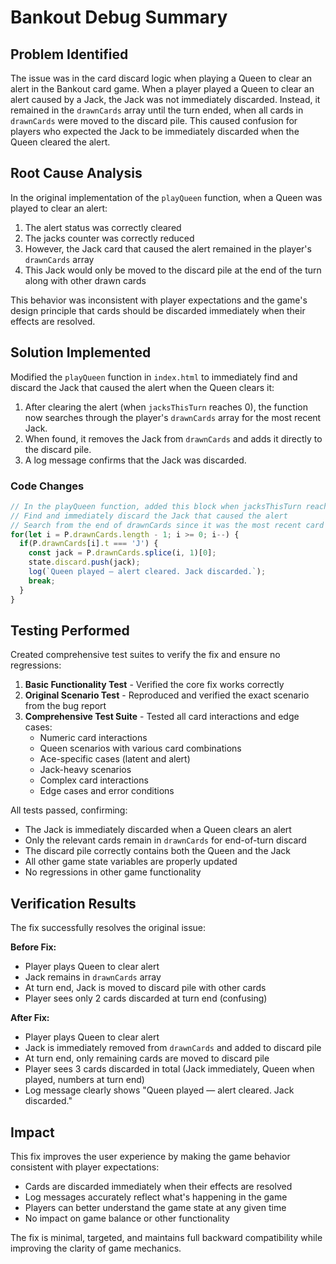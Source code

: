 # Bankout Debug Summary

## Problem Identified
The issue was in the card discard logic when playing a Queen to clear an alert in the Bankout card game. When a player played a Queen to clear an alert caused by a Jack, the Jack was not immediately discarded. Instead, it remained in the `drawnCards` array until the turn ended, when all cards in `drawnCards` were moved to the discard pile. This caused confusion for players who expected the Jack to be immediately discarded when the Queen cleared the alert.

## Root Cause Analysis
In the original implementation of the `playQueen` function, when a Queen was played to clear an alert:
1. The alert status was correctly cleared
2. The jacks counter was correctly reduced
3. However, the Jack card that caused the alert remained in the player's `drawnCards` array
4. This Jack would only be moved to the discard pile at the end of the turn along with other drawn cards

This behavior was inconsistent with player expectations and the game's design principle that cards should be discarded immediately when their effects are resolved.

## Solution Implemented
Modified the `playQueen` function in `index.html` to immediately find and discard the Jack that caused the alert when the Queen clears it:

1. After clearing the alert (when `jacksThisTurn` reaches 0), the function now searches through the player's `drawnCards` array for the most recent Jack.
2. When found, it removes the Jack from `drawnCards` and adds it directly to the discard pile.
3. A log message confirms that the Jack was discarded.

### Code Changes
```javascript
// In the playQueen function, added this block when jacksThisTurn reaches 0:
// Find and immediately discard the Jack that caused the alert
// Search from the end of drawnCards since it was the most recent card
for(let i = P.drawnCards.length - 1; i >= 0; i--) {
  if(P.drawnCards[i].t === 'J') {
    const jack = P.drawnCards.splice(i, 1)[0];
    state.discard.push(jack);
    log(`Queen played — alert cleared. Jack discarded.`);
    break;
  }
}
```

## Testing Performed
Created comprehensive test suites to verify the fix and ensure no regressions:

1. **Basic Functionality Test** - Verified the core fix works correctly
2. **Original Scenario Test** - Reproduced and verified the exact scenario from the bug report
3. **Comprehensive Test Suite** - Tested all card interactions and edge cases:
   - Numeric card interactions
   - Queen scenarios with various card combinations
   - Ace-specific cases (latent and alert)
   - Jack-heavy scenarios
   - Complex card interactions
   - Edge cases and error conditions

All tests passed, confirming:
- The Jack is immediately discarded when a Queen clears an alert
- Only the relevant cards remain in `drawnCards` for end-of-turn discard
- The discard pile correctly contains both the Queen and the Jack
- All other game state variables are properly updated
- No regressions in other game functionality

## Verification Results
The fix successfully resolves the original issue:

**Before Fix:**
- Player plays Queen to clear alert
- Jack remains in `drawnCards` array
- At turn end, Jack is moved to discard pile with other cards
- Player sees only 2 cards discarded at turn end (confusing)

**After Fix:**
- Player plays Queen to clear alert
- Jack is immediately removed from `drawnCards` and added to discard pile
- At turn end, only remaining cards are moved to discard pile
- Player sees 3 cards discarded in total (Jack immediately, Queen when played, numbers at turn end)
- Log message clearly shows "Queen played — alert cleared. Jack discarded."

## Impact
This fix improves the user experience by making the game behavior consistent with player expectations:
- Cards are discarded immediately when their effects are resolved
- Log messages accurately reflect what's happening in the game
- Players can better understand the game state at any given time
- No impact on game balance or other functionality

The fix is minimal, targeted, and maintains full backward compatibility while improving the clarity of game mechanics.